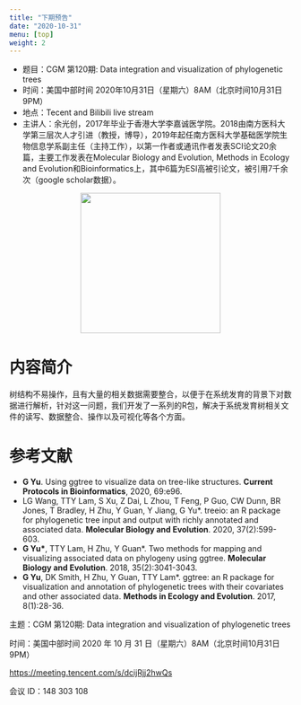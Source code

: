 ```yaml
---
title: "下期预告"
date: "2020-10-31"
menu: [top]
weight: 2
---
```


- 题目：CGM 第120期: Data integration and visualization of phylogenetic trees
- 时间：美国中部时间 2020年10月31日（星期六）8AM（北京时间10月31日 9PM）
- 地点：Tecent and Bilibili live stream
- 主讲人：余光创，2017年毕业于香港大学李嘉诚医学院。2018由南方医科大学第三层次人才引进（教授，博导），2019年起任南方医科大学基础医学院生物信息学系副主任（主持工作），以第一作者或通讯作者发表SCI论文20余篇，主要工作发表在Molecular Biology and Evolution, Methods in Ecology and Evolution和Bioinformatics上，其中6篇为ESI高被引论文，被引用7千余次（google scholar数据）。


<div align="center">
<img src="https://i.loli.net/2020/10/29/fvt8apdiuQJ5Byh.jpg" height=250>
</div>


# 内容简介

树结构不易操作，且有大量的相关数据需要整合，以便于在系统发育的背景下对数据进行解析，针对这一问题，我们开发了一系列的R包，解决于系统发育树相关文件的读写、数据整合、操作以及可视化等各个方面。

# 参考文献

- **G Yu**. Using ggtree to visualize data on tree-like structures. **Current Protocols in Bioinformatics**, 2020, 69:e96.   
- LG Wang, TTY Lam, S Xu, Z Dai, L Zhou, T Feng, P Guo, CW Dunn, BR Jones, T Bradley, H Zhu, Y Guan, Y Jiang, G Yu\*. treeio: an R package for phylogenetic tree input and output with richly annotated and associated data. **Molecular Biology and Evolution**. 2020, 37(2):599-603.   
- **G Yu\***, TTY Lam, H Zhu, Y Guan\*. Two methods for mapping and visualizing associated data on phylogeny using ggtree. **Molecular Biology and Evolution**. 2018, 35(2):3041-3043.   
- **G Yu**, DK Smith, H Zhu, Y Guan, TTY Lam\*. ggtree: an R package for visualization and annotation of phylogenetic trees with their covariates and other associated data. **Methods in Ecology and Evolution**. 2017, 8(1):28-36.   




主题：CGM 第120期: Data integration and visualization of phylogenetic trees

时间：美国中部时间 2020 年 10 月 31 日（星期六）8AM（北京时间10月31日 9PM）

https://meeting.tencent.com/s/dcijRjj2hwQs

会议 ID：148 303 108


